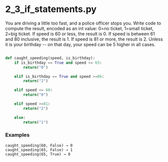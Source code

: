# 2_3_if_statements.py

You are driving a little too fast, and a police officer stops you. Write code to compute the result, encoded as an int value: 0=no ticket, 1=small ticket, 2=big ticket. If speed is 60 or less, the result is 0. If speed is between 61 and 80 inclusive, the result is 1. If speed is 81 or more, the result is 2. Unless it is your birthday -- on that day, your speed can be 5 higher in all cases.

```python

def caught_speeding(speed, is_birthday):
    if is_birthday == True and speed <= 65:
        return("0")

    elif is_birthday == True and speed >=86:
        return("2")

    elif speed <= 60:
        return("0")

    elif speed >=81:
        return("2")

    else:
        return("1")

```

### Examples
```text
caught_speeding(60, False) → 0
caught_speeding(65, False) → 1
caught_speeding(65, True) → 0
```


